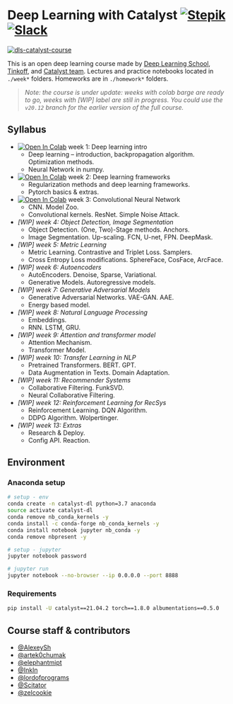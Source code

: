 # Deep Learning with Catalyst [![Stepik](https://img.shields.io/badge/DLS-Stepik-success)](https://stepik.org/course/83344/syllabus) [![Slack](https://img.shields.io/badge/Catalyst-slack-success)](https://join.slack.com/t/catalyst-team-core/shared_invite/zt-d9miirnn-z86oKDzFMKlMG4fgFdZafw)

[![dls-catalyst-course](https://github.com/catalyst-team/catalyst-pics/blob/master/pics/catalyst-dl-course-poster-eng.png)](https://github.com/catalyst-team/dl-course)

This is an open deep learning course made by [Deep Learning School](https://dlschool.org), [Tinkoff](https://tinkoff.ru), and [Catalyst team](https://github.com/catalyst-team). 
Lectures and practice notebooks located in ```./week*``` folders. Homeworks are in ```./homework*``` folders.

> *Note: the course is under update: 
> weeks with colab barge are ready to go, weeks with [WIP] label are still in progress. 
> You could use the `v20.12` branch for the earlier version of the full course.*

## Syllabus

- [![Open In Colab](https://colab.research.google.com/assets/colab-badge.svg)](https://colab.research.google.com/github/catalyst-team/dl-course/blob/master/week-01/seminar.ipynb) week 1: Deep learning intro
  - Deep learning – introduction, backpropagation algorithm. Optimization methods.
  - Neural Network in numpy.
- [![Open In Colab](https://colab.research.google.com/assets/colab-badge.svg)](https://colab.research.google.com/github/catalyst-team/dl-course/blob/master/week-02/seminar.ipynb) week 2: Deep learning frameworks
  - Regularization methods and deep learning frameworks.
  - Pytorch basics & extras.
- [![Open In Colab](https://colab.research.google.com/assets/colab-badge.svg)](https://colab.research.google.com/github/catalyst-team/dl-course/blob/master/week-03/seminar.ipynb) week 3: Convolutional Neural Network
  - CNN. Model Zoo.
  - Convolutional kernels. ResNet. Simple Noise Attack.
- *[WIP] week 4: Object Detection, Image Segmentation*
  - Object Detection. (One, Two)-Stage methods. Anchors.
  - Image Segmentation. Up-scaling. FCN, U-net, FPN. DeepMask.
- *[WIP] week 5: Metric Learning*
  - Metric Learning. Contrastive and Triplet Loss. Samplers.
  - Cross Entropy Loss modifications. SphereFace, CosFace, ArcFace.
- *[WIP] week 6: Autoencoders*
  - AutoEncoders. Denoise, Sparse, Variational.
  - Generative Models. Autoregressive models.
- *[WIP] week 7: Generative Adversarial Models*
  - Generative Adversarial Networks. VAE-GAN. AAE.
  - Energy based model.
- *[WIP] week 8: Natural Language Processing*
  - Embeddings.
  - RNN. LSTM, GRU.
- *[WIP] week 9: Attention and transformer model*
  - Attention Mechanism.
  - Transformer Model.
- *[WIP] week 10: Transfer Learning in NLP*
  - Pretrained Transformers. BERT. GPT.
  - Data Augmentation in Texts. Domain Adaptation.
- *[WIP] week 11: Recommender Systems*
  - Collaborative Filtering. FunkSVD.
  - Neural Collaborative Filtering.
- *[WIP] week 12: Reinforcement Learning for RecSys*
  - Reinforcement Learning. DQN Algorithm. 
  - DDPG Algorithm. Wolpertinger.
- *[WIP] week 13: Extras*
  - Research & Deploy.
  - Config API. Reaction.
  
## Environment

### Anaconda setup
```bash
# setup - env
conda create -n catalyst-dl python=3.7 anaconda
source activate catalyst-dl
conda remove nb_conda_kernels -y
conda install -c conda-forge nb_conda_kernels -y
conda install notebook jupyter nb_conda -y
conda remove nbpresent -y

# setup - jupyter
jupyter notebook password

# jupyter run
jupyter notebook --no-browser --ip 0.0.0.0 --port 8888
```

### Requirements
```bash
pip install -U catalyst==21.04.2 torch==1.8.0 albumentations==0.5.0
```

## Course staff & contributors

- [@AlexeySh](https://github.com/AlekseySh)
- [@artek0chumak](https://github.com/artek0chumak)
- [@elephantmipt](https://github.com/elephantmipt)
- [@Inkln](https://github.com/Inkln)
- [@lordofprograms](https://github.com/lordofprograms)
- [@Scitator](https://github.com/Scitator)
- [@zelcookie](https://github.com/zelcookie)

